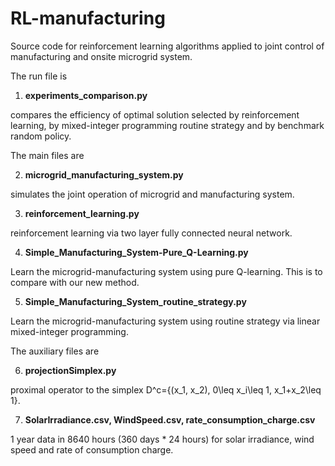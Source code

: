 # RL-manufacturing
Source code for reinforcement learning algorithms applied to joint control of manufacturing and onsite microgrid system. 

The run file is 

1. <b>experiments_comparison.py</b>

compares the efficiency of optimal solution selected by reinforcement learning, by mixed-integer programming routine strategy and by benchmark random policy.

The main files are

2. <b>microgrid_manufacturing_system.py</b>

simulates the joint operation of microgrid and manufacturing system.

3. <b>reinforcement_learning.py</b>

reinforcement learning via two layer fully connected neural network.

4. <b>Simple_Manufacturing_System-Pure_Q-Learning.py</b>

Learn the microgrid-manufacturing system using pure Q-learning. This is to compare with our new method.

5. <b>Simple_Manufacturing_System_routine_strategy.py</b>

Learn the microgrid-manufacturing system using routine strategy via linear mixed-integer programming.

The auxiliary files are

6. <b>projectionSimplex.py</b>

proximal operator to the simplex D^c={(x_1, x_2), 0\leq x_i\leq 1, x_1+x_2\leq 1}.

7. <b>SolarIrradiance.csv, WindSpeed.csv, rate_consumption_charge.csv</b>

1 year data in 8640 hours (360 days * 24 hours) for solar irradiance, wind speed and rate of consumption charge.

